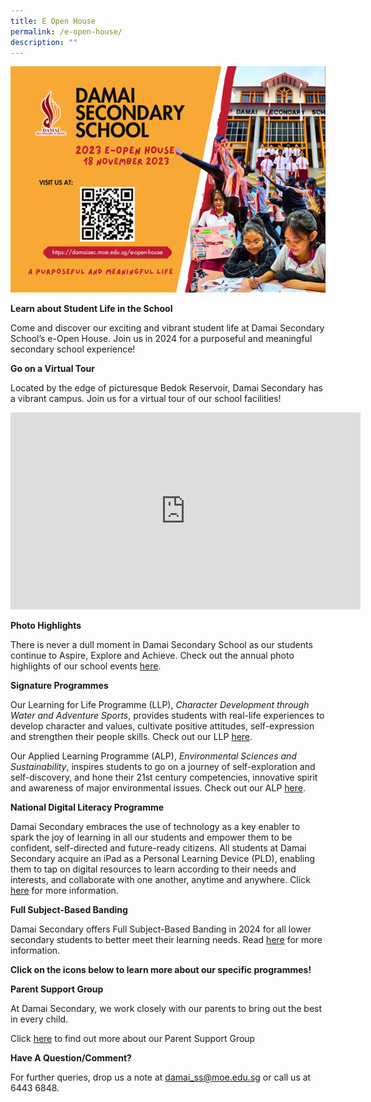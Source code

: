 ```yaml
---
title: E Open House
permalink: /e-open-house/
description: ""
---
```

![](/images/E%20Open%20House/2023/motd2023.png)

**Learn about Student Life in the School**

Come and discover our exciting and vibrant student life at Damai Secondary School’s e-Open House. Join us in 2024 for a purposeful and meaningful secondary school experience!

**Go on a Virtual Tour**

Located by the edge of picturesque Bedok Reservoir, Damai Secondary has a vibrant campus. Join us for a virtual tour of our school facilities!

<iframe allowfullscreen="" allow="accelerometer; autoplay; clipboard-write; encrypted-media; gyroscope; picture-in-picture; web-share" frameborder="0" title="YouTube video player" src="https://www.youtube.com/embed/zSzRqhXYTYA?si=HcY7e3rgQN-t4wZf" height="315" width="560"></iframe>

**Photo Highlights**

There is never a dull moment in Damai Secondary School as our students continue to Aspire, Explore and Achieve. Check out the annual photo highlights of our school events <a href="https://www.damaisec.moe.edu.sg/information/news-and-events/2023/" target="_blank" rel="noopener">here</a>.

**Signature Programmes**

Our Learning for Life Programme (LLP), <i>Character Development through Water and Adventure Sports</i>, provides students with real-life experiences to develop character and values, cultivate positive attitudes, self-expression and strengthen their people skills. Check out our LLP <a href="https://www.damaisec.moe.edu.sg/our-curriculum/learning-for-life-programme-character-development-through-water-and-adventure-sports/" target="_blank" rel="noopener">here</a>.

Our Applied Learning Programme (ALP), <i>Environmental Sciences and Sustainability</i>, inspires students to go on a journey of self-exploration and self-discovery, and hone their 21st century competencies, innovative spirit and awareness of major environmental issues. Check out our ALP <a href="https://www.damaisec.moe.edu.sg/our-curriculum/applied-learning-programme-environmental-sciences-and-sustainability" target="_blank" rel="noopener">here</a>.

**National Digital Literacy Programme**

Damai Secondary embraces the use of technology as a key enabler to spark the joy of learning in all our students and empower them to be confident, self-directed and future-ready citizens. All students at Damai Secondary acquire an iPad as a Personal Learning Device (PLD), enabling them to tap on digital resources to learn according to their needs and interests, and collaborate with one another, anytime and anywhere. Click <a href="https://www.damaisec.moe.edu.sg/our-curriculum/national-digital-literacy-programme/" target="_blank" rel="noopener">here</a> for more information. 

**Full Subject-Based Banding**

Damai Secondary offers Full Subject-Based Banding in 2024 for all lower secondary students to better meet their learning needs. Read <a href="https://www.damaisec.moe.edu.sg/information/full-subject-based-banding" target="_blank" rel="noopener">here</a> for more information.

**Click on the icons below to learn more about our specific programmes!**

**Parent Support Group**

At Damai Secondary, we work closely with our parents to bring out the best in every child. 

Click <a href="https://www.damaisec.moe.edu.sg/our-community/parent-support-group/" target="_blank" rel="noopener">here</a> to find out more about our Parent Support Group

**Have A Question/Comment?**

For further queries, drop us a note at <a href="mailto:damai_ss@moe.edu.sg" target="_blank" rel="noopener">damai_ss@moe.edu.sg  </a>or call us at 6443 6848.